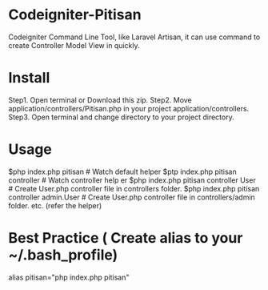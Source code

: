 # Codeigniter-Pitisan
Codeigniter Command Line Tool, like Laravel Artisan, it can use command to create Controller Model View in quickly.

# Install
  Step1. Open terminal or Download this zip.
  Step2. Move application/controllers/Pitisan.php in your project application/controllers.
  Step3. Open terminal and change directory to your project directory.
  
# Usage
  $php index.php pitisan # Watch default helper
  $ptp index.php pitisan controller # Watch controller help er
  $php index.php pitisan controller User # Create User.php controller file in controllers folder.
  $php index.php pitisan controller admin.User # Create User.php controller file in controllers/admin folder.
  etc. (refer the helper)
  
# Best Practice ( Create alias to your ~/.bash_profile)
  alias pitisan="php index.php pitisan"

